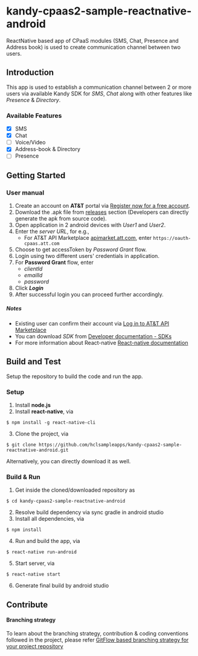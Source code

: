 # kandy-cpaas2-sample-reactnative-android
ReactNative based app of CPaaS modules (SMS, Chat, Presence and Address book) is used to create communication channel between two users.

## Introduction 
This app is used to establish a communication channel between 2 or more users via available Kandy SDK for *SMS*, *Chat* along with other features like *Presence* & *Directory*.

### Available Features
- [x] SMS
- [x] Chat
- [ ] Voice/Video
- [x] Address-book & Directory
- [ ] Presence

## Getting Started

### User manual 

1. Create an account on **AT&T** portal via [Register now for a free account](https://apimarket.att.com/signup).
2. Download the .apk file from [releases](https://github.com/hclsampleapps/kandy-cpaas2-sample-reactnative-android/releases) section (Developers can directly generate the apk from source code).
3. Open application in 2 android devices with *User1* and *User2*.
4. Enter the *server URL*, for e.g.,
	- For AT&T API Marketplace [apimarket.att.com](https://apimarket.att.com), enter `https://oauth-cpaas.att.com`
5. Choose to get accessToken by *Password Grant* flow.
6. Login using two different users' credentials in application.
7. For **Password Grant** flow, enter 
	- *clientId* 
	- *emailId* 
	- *password*   
8. Click ***Login***
9. After successful login you can proceed further accordingly.

##### Notes

 - Existing user can confirm their account via [Log in to AT&T API Marketplace](https://apimarket.att.com/login)
 - You can download *SDK* from [Developer documentation - SDKs](https://apimarket.att.com/developer/sdks/android)
 - For more information about React-native [React-native documentation](https://facebook.github.io/react-native/docs/getting-started)
 
## Build and Test
Setup the repository to build the code and run the app. 

### Setup

1. Install **node.js**
2. Install **react-native**, via
```shell
$ npm install -g react-native-cli
```
3. Clone the project, via
```shell
$ git clone https://github.com/hclsampleapps/kandy-cpaas2-sample-reactnative-android.git
```
   Alternatively, you can directly download it as well.

### Build & Run

1. Get inside the cloned/downloaded repository as 
```shell
$ cd kandy-cpaas2-sample-reactnative-android   
```
2. Resolve build dependency via sync gradle in android studio
3. Install all dependencies, via
```shell
$ npm install
```
4. Run and build the app, via
```shell
$ react-native run-android
```
5. Start server, via
```shell
$ react-native start
```
6. Generate final build by android studio

## Contribute

#### Branching strategy

To learn about the branching strategy, contribution & coding conventions followed in the project, please refer [GitFlow based branching strategy for your project repository](https://gist.github.com/ribbon-abku/10d3fc1cff5c35a2df401196678e258a)